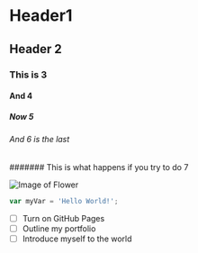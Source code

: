 # Header1
## Header 2
### This is 3
#### And 4
##### Now 5
###### And 6 is the last
####### This is what happens if you try to do 7

![Image of Flower](https://img.freepik.com/free-psd/cineraria-flower-png-isolated-transparent-background_191095-10910.jpg?ga=GA1.1.1398436966.1748624236&semt=ais_items_boosted&w=740)

``` javascript
var myVar = 'Hello World!';
```


- [ ] Turn on GitHub Pages
- [ ] Outline my portfolio
- [ ] Introduce myself to the world

